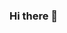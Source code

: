 ### Hi there 👋

<!--
**RachidaBf/RachidaBf** is a ✨ _special_ ✨ repository because its `README.md` (this file) appears on your GitHub profile.
![girl](https://thumbs.dreamstime.com/b/vector-illustration-kid-computer-eps-vector-illustration-kid-computer-122338143.jpg)

